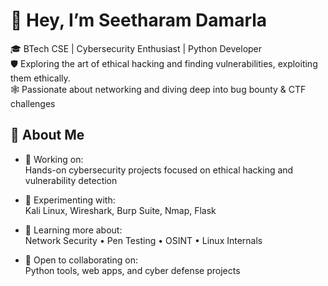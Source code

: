 # 👋 Hey, I’m Seetharam Damarla

🎓 BTech CSE | Cybersecurity Enthusiast | Python Developer<br/>
🛡️ Exploring the art of ethical hacking and finding vulnerabilities, exploiting them ethically.</br>
🕸️ Passionate about networking and diving deep into bug bounty & CTF challenges</br>


## 🧠 About Me

- 🔧 Working on:  
     Hands-on cybersecurity projects focused on ethical hacking and vulnerability detection

- 🧪 Experimenting with:  
     Kali Linux, Wireshark, Burp Suite, Nmap, Flask

- 🌱 Learning more about:  
     Network Security • Pen Testing • OSINT • Linux Internals

- 🤝 Open to collaborating on:  
     Python tools, web apps, and cyber defense projects

